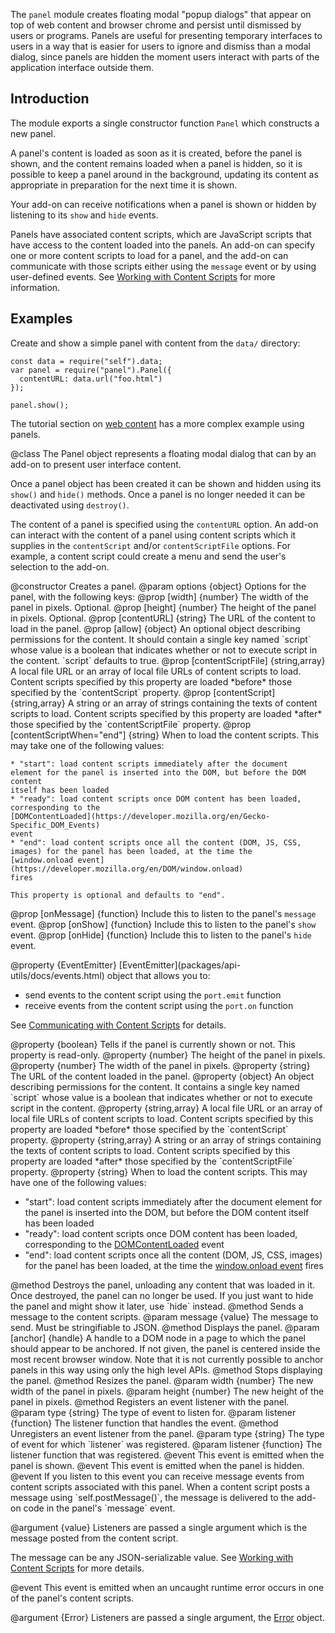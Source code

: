 <!-- contributed by Myk Melez [myk@mozilla.org] -->
<!-- contributed by Irakli Gozalishvili [gozala@mozilla.com] -->

The `panel` module creates floating modal "popup dialogs" that appear on top of
web content and browser chrome and persist until dismissed by users or programs.
Panels are useful for presenting temporary interfaces to users in a way that is
easier for users to ignore and dismiss than a modal dialog, since panels are
hidden the moment users interact with parts of the application interface outside
them.

Introduction
------------

The module exports a single constructor function `Panel` which constructs a
new panel.

A panel's content is loaded as soon as it is created, before the panel is shown,
and the content remains loaded when a panel is hidden, so it is possible
to keep a panel around in the background, updating its content as appropriate
in preparation for the next time it is shown.

Your add-on can receive notifications when a panel is shown or hidden by
listening to its `show` and `hide` events.

Panels have associated content scripts, which are JavaScript scripts that have
access to the content loaded into the panels.  An add-on can specify one or
more content scripts to load for a panel, and the add-on can communicate with
those scripts either using the `message` event or by using user-defined
events. See
[Working with Content Scripts](dev-guide/addon-development/web-content.html)
for more information.


Examples
--------

Create and show a simple panel with content from the `data/` directory:

    const data = require("self").data;
    var panel = require("panel").Panel({
      contentURL: data.url("foo.html")
    });

    panel.show();

The tutorial section on
[web content](dev-guide/addon-development/web-content.html) has
a more complex example using panels.

<api name="Panel">
@class
The Panel object represents a floating modal dialog that can by an add-on to
present user interface content.

Once a panel object has been created it can be shown and hidden using its
`show()` and `hide()` methods. Once a panel is no longer needed it can be
deactivated using `destroy()`.

The content of a panel is specified using the `contentURL` option. An add-on
can interact with the content of a panel using content scripts which it
supplies in the `contentScript` and/or `contentScriptFile` options. For example,
a content script could create a menu and send the user's selection to the
add-on.

<api name="Panel">
@constructor
Creates a panel.
@param options {object}
  Options for the panel, with the following keys:
  @prop [width] {number}
    The width of the panel in pixels. Optional.
  @prop [height] {number}
    The height of the panel in pixels. Optional.
  @prop [contentURL] {string}
    The URL of the content to load in the panel.
  @prop [allow] {object}
    An optional object describing permissions for the content.  It should
    contain a single key named `script` whose value is a boolean that indicates
    whether or not to execute script in the content.  `script` defaults to true.
  @prop [contentScriptFile] {string,array}
    A local file URL or an array of local file URLs of content scripts to load.
    Content scripts specified by this property are loaded *before* those
    specified by the `contentScript` property.
  @prop [contentScript] {string,array}
    A string or an array of strings containing the texts of content scripts to
    load.  Content scripts specified by this property are loaded *after* those
    specified by the `contentScriptFile` property.
  @prop [contentScriptWhen="end"] {string}
    When to load the content scripts. This may take one of the following
    values:

    * "start": load content scripts immediately after the document
    element for the panel is inserted into the DOM, but before the DOM content
    itself has been loaded
    * "ready": load content scripts once DOM content has been loaded,
    corresponding to the
    [DOMContentLoaded](https://developer.mozilla.org/en/Gecko-Specific_DOM_Events)
    event
    * "end": load content scripts once all the content (DOM, JS, CSS,
    images) for the panel has been loaded, at the time the
    [window.onload event](https://developer.mozilla.org/en/DOM/window.onload)
    fires

    This property is optional and defaults to "end".

  @prop [onMessage] {function}
    Include this to listen to the panel's `message` event.
  @prop [onShow] {function}
    Include this to listen to the panel's `show` event.
  @prop [onHide] {function}
    Include this to listen to the panel's `hide` event.
</api>

<api name="port">
@property {EventEmitter}
[EventEmitter](packages/api-utils/docs/events.html) object that allows you to:

* send events to the content script using the `port.emit` function
* receive events from the content script using the `port.on` function

See
<a href="dev-guide/addon-development/web-content.html#content_script_events">
Communicating with Content Scripts</a> for details.
</api>

<api name="isShowing">
@property {boolean}
Tells if the panel is currently shown or not. This property is read-only.
</api>

<api name="height">
@property {number}
The height of the panel in pixels.
</api>

<api name="width">
@property {number}
The width of the panel in pixels.
</api>

<api name="contentURL">
@property {string}
The URL of the content loaded in the panel.
</api>

<api name="allow">
@property {object}
An object describing permissions for the content.  It contains a single key
named `script` whose value is a boolean that indicates whether or not to execute
script in the content.
</api>

<api name="contentScriptFile">
@property {string,array}
A local file URL or an array of local file URLs of content scripts to load.
Content scripts specified by this property are loaded *before* those
specified by the `contentScript` property.
</api>

<api name="contentScript">
@property {string,array}
A string or an array of strings containing the texts of content scripts to
load.  Content scripts specified by this property are loaded *after* those
specified by the `contentScriptFile` property.
</api>

<api name="contentScriptWhen">
@property {string}
When to load the content scripts. This may have one of the following
values:

* "start": load content scripts immediately after the document
element for the panel is inserted into the DOM, but before the DOM content
itself has been loaded
* "ready": load content scripts once DOM content has been loaded,
corresponding to the
[DOMContentLoaded](https://developer.mozilla.org/en/Gecko-Specific_DOM_Events)
event
* "end": load content scripts once all the content (DOM, JS, CSS,
images) for the panel has been loaded, at the time the
[window.onload event](https://developer.mozilla.org/en/DOM/window.onload)
fires

</api>

<api name="destroy">
@method
Destroys the panel, unloading any content that was loaded in it. Once
destroyed, the panel can no longer be used. If you just want to hide
the panel and might show it later, use `hide` instead.
</api>

<api name="postMessage">
@method
Sends a message to the content scripts.
@param message {value}
The message to send.  Must be stringifiable to JSON.
</api>

<api name="show">
@method
Displays the panel.
@param [anchor] {handle}
A handle to a DOM node in a page to which the panel should appear to be
anchored.  If not given, the panel is centered inside the most recent browser
window. Note that it is not currently possible to anchor panels in this way
using only the high level APIs.
</api>

<api name="hide">
@method
Stops displaying the panel.
</api>

<api name="resize">
@method
Resizes the panel.
@param width {number}
The new width of the panel in pixels.
@param height {number}
The new height of the panel in pixels.
</api>

<api name="on">
@method
  Registers an event listener with the panel.
@param type {string}
  The type of event to listen for.
@param listener {function}
  The listener function that handles the event.
</api>

<api name="removeListener">
@method
  Unregisters an event listener from the panel.
@param type {string}
  The type of event for which `listener` was registered.
@param listener {function}
  The listener function that was registered.
</api>

<api name="show">
@event
This event is emitted when the panel is shown.
</api>

<api name="hide">
@event
This event is emitted when the panel is hidden.
</api>

<api name="message">
@event
If you listen to this event you can receive message events from content
scripts associated with this panel. When a content script posts a
message using `self.postMessage()`, the message is delivered to the add-on
code in the panel's `message` event.

@argument {value}
Listeners are passed a single argument which is the message posted
from the content script.

The message can be any JSON-serializable value. See
[Working with Content Scripts](dev-guide/addon-development/web-content.html)
for more details.

</api>

<api name="error">
@event
This event is emitted when an uncaught runtime error occurs in one of the
panel's content scripts.

@argument {Error}
Listeners are passed a single argument, the
[Error](https://developer.mozilla.org/en/JavaScript/Reference/Global_Objects/Error)
object.
</api>

</api>
